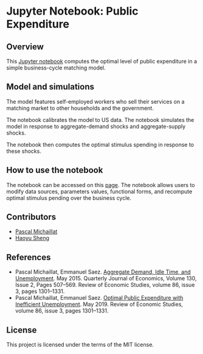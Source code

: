 # Jupyter Notebook: Public Expenditure

## Overview

This [Jupyter notebook](https://jupyter.org) computes the optimal level of public expenditure in a simple business-cycle matching model. 

## Model and simulations

The model features self-employed workers who sell their services on a matching market to other households and the government. 

The notebook calibrates the model to US data. The notebook simulates the model in response to aggregate-demand shocks and aggregate-supply shocks. 

The notebook then computes the optimal stimulus spending in response to these shocks.

## How to use the notebook

The notebook can be accessed on this [page](https://pascalmichaillat.github.io/public-expenditure/docs/notebook.html). The notebook allows users to modify data sources, parameters values, functional forms, and recompute optimal stimulus pending over the business cycle.

## Contributors

* [Pascal Michaillat](https://www.pascalmichaillat.org)
* [Haoyu Sheng](https://haoyusheng.net)

## References

* Pascal Michaillat, Emmanuel Saez. [Aggregate Demand, Idle Time, and Unemployment](https://www.pascalmichaillat.org/3.html). May 2015. Quarterly Journal of Economics, Volume 130, Issue 2, Pages 507–569.
Review of Economic Studies, volume 86, issue 3, pages 1301–1331.
* Pascal Michaillat, Emmanuel Saez. [Optimal Public Expenditure with Inefficient Unemployment](https://www.pascalmichaillat.org/6.html). May 2019. Review of Economic Studies, volume 86, issue 3, pages 1301–1331.

## License

This project is licensed under the terms of the MIT license.
